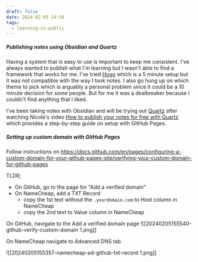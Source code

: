 ```yaml
---
draft: false
date: 2024-02-05 14:54
tags:
  - learning-in-public
---
```

##### Publishing notes using Obsidian and Quartz
Having a system that is easy to use is important to keep me consistent. I've always wanted to publish what I'm learning but I wasn't able to find a framework that works for me. I've tried [Hugo](https://gohugo.io) which is a 5 minute setup but it was not compatible with the way I took notes. I also go hung up on which theme to pick which is arguably a personal problem since it could be a 10 minute decision for some people. But for me it was a dealbreaker because I couldn't find anything that I liked. 

I've been taking notes with Obsidian and will be trying out [Quartz](https://github.com/jackyzha0/quartz) after watching Nicole's video [How to publish your notes for free with Quartz](https://www.youtube.com/watch?v=6s6DT1yN4dw&ab_channel=NicolevanderHoeven) which provides a step-by-step guide on setup with GitHub Pages. 

##### Setting up custom domain with GitHub Pages
Follow instructions on https://docs.github.com/en/pages/configuring-a-custom-domain-for-your-github-pages-site/verifying-your-custom-domain-for-github-pages 

TLDR;
- On GitHub, go to the page for "Add a verified domain"
- On NameCheap, add a TXT Record 
	- copy the 1st text without the `.yourdomain.com` to Host column in NameCheap
	- copy the 2nd text to Value column in NameCheap

On GitHub, navigate to the Add a verified domain page
![[20240205155540-github-verify-custom-domain 1.png]]

On NameCheap navigate to Advanced DNS tab


![[20240205155357-namecheap-ad-github-txt-record 1.png]]


